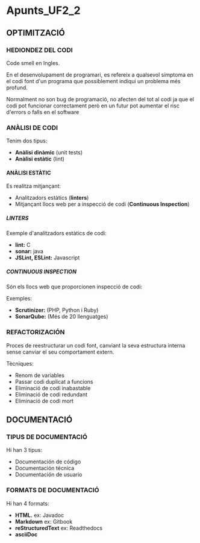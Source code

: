 # Apunts_UF2_2


## **OPTIMITZACIÓ**

### **HEDIONDEZ DEL CODI**

Code smell en Ingles.

En el desenvolupament de programari, es refereix a qualsevol símptoma en el codi font d'un programa que possiblement indiqui un problema més profund.

Normalment no son bug de programació, no afecten del tot al codi ja que el codi pot funcionar correctament però en un futur pot aumentar el risc d'errors o falls en el software

### **ANÀLISI DE CODI**
Tenim dos tipus:
- **Anàlisi dinàmic** (unit tests)
- **Anàlisi estàtic** (lint)

#### **ANÀLISI ESTÀTIC**

Es realitza mitjançant:
- Analitzadors estàtics (**linters**)
- Mitjançant llocs web per a inspecció de codi (**Continuous Inspection**)

##### **LINTERS**
Exemple d'analitzadors estàtics de codi:
- **lint:** C
- **sonar:** java
- **JSLint, ESLint:** Javascript

##### **CONTINUOUS INSPECTION**
Són els llocs web que proporcionen inspecció de codi:

Exemples:
- **Scrutinizer:** (PHP, Python i Ruby)
- **SonarQube:** (Més de 20 llenguatges)



### **REFACTORIZACIÓN**

Proces de reestructurar un codi font, canviant la seva estructura interna sense canviar el seu comportament extern.

Tècniques:
- Renom de variables
- Passar codi duplicat a funcions
- Eliminació de codi inabastable
- Eliminació de codi redundant
- Eliminació de codi mort








## **DOCUMENTACIÓ**

### **TIPUS DE DOCUMENTACIÓ**

Hi han 3 tipus:
- Documentación de código
- Documentación técnica
- Documentación de usuario

### **FORMATS DE DOCUMENTACIÓ**

Hi han 4 formats:
- **HTML.** ex: Javadoc
- **Markdown** ex: Gitbook
- **reStructuredText** ex: Readthedocs
- **asciiDoc**
